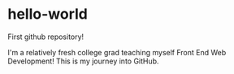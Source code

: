 # hello-world
First github repository!

I'm a relatively fresh college grad teaching myself Front End Web Development! This is my journey into GitHub.
